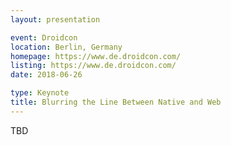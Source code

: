 ```yaml
---
layout: presentation

event: Droidcon
location: Berlin, Germany
homepage: https://www.de.droidcon.com/
listing: https://www.de.droidcon.com/
date: 2018-06-26

type: Keynote
title: Blurring the Line Between Native and Web
---
```


TBD